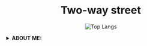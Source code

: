 <div align="center"> 
  
  <h1> Two-way street </h1>

![Top Langs](https://github-readme-stats.vercel.app/api/top-langs/?username=komandod&layout=compact&color=blue)

</div>

<details>
  <summary>
      <b>ABOUT ME: </b>
  </summary>
<pre>
   🟧 I'm Komando
   📟 Engineering student and Infosec Enthusiast
   🔄 Reverse Engineering
   🧨 Exploit & Malware Development
   🧨 Penetration Testing
</pre>
</details>
